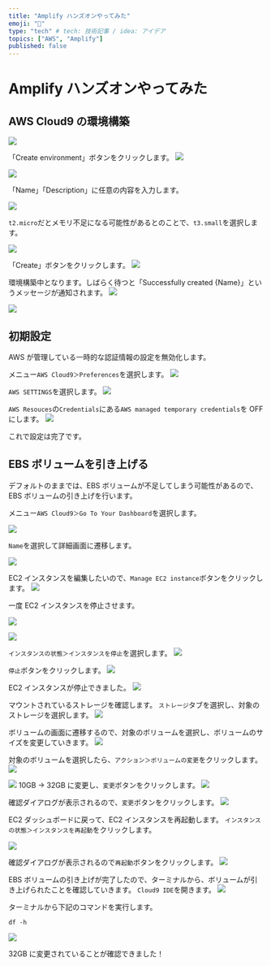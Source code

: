 ```yaml
---
title: "Amplify ハンズオンやってみた"
emoji: "🔖"
type: "tech" # tech: 技術記事 / idea: アイデア
topics: ["AWS", "Amplify"]
published: false
---
```


# Amplify ハンズオンやってみた

## AWS Cloud9 の環境構築

![](/images/0c9d73d734612c/2023-03-18-15-56-16.png)

「Create environment」ボタンをクリックします。
![](/images/0c9d73d734612c/2023-03-18-15-58-24.png)

![](/images/0c9d73d734612c/2023-03-18-16-00-48.png)

「Name」「Description」に任意の内容を入力します。

![](/images/0c9d73d734612c/2023-03-18-16-02-08.png)

`t2.micro`だとメモリ不足になる可能性があるとのことで、`t3.small`を選択します。

![](/images/0c9d73d734612c/2023-03-18-16-09-30.png)

「Create」ボタンをクリックします。
![](/images/0c9d73d734612c/2023-03-18-16-03-04.png)

環境構築中となります。しばらく待つと「Successfully created {Name}」というメッセージが通知されます。
![](/images/0c9d73d734612c/2023-03-18-16-12-52.png)

![](/images/0c9d73d734612c/2023-03-18-16-14-16.png)

## 初期設定

AWS が管理している一時的な認証情報の設定を無効化します。

メニュー`AWS Cloud9＞Preferences`を選択します。
![](/images/0c9d73d734612c/2023-03-18-16-15-12.png)

`AWS SETTINGS`を選択します。
![](/images/0c9d73d734612c/2023-03-18-16-22-36.png)

`AWS Resouces`の`Credentials`にある`AWS managed temporary credentials`を OFF にします。
![](/images/0c9d73d734612c/2023-03-18-16-25-00.png)

これで設定は完了です。

## EBS ボリュームを引き上げる

デフォルトのままでは、EBS ボリュームが不足してしまう可能性があるので、EBS ボリュームの引き上げを行います。

メニュー`AWS Cloud9＞Go To Your Dashboard`を選択します。

![](/images/0c9d73d734612c/2023-03-18-16-26-41.png)

`Name`を選択して詳細画面に遷移します。

![](/images/0c9d73d734612c/2023-03-18-16-30-26.png)

EC2 インスタンスを編集したいので、`Manage EC2 instance`ボタンをクリックします。
![](/images/0c9d73d734612c/2023-03-18-16-31-04.png)

一度 EC2 インスタンスを停止させます。

![](/images/0c9d73d734612c/2023-03-18-16-34-01.png)

![](/images/0c9d73d734612c/2023-03-18-16-35-18.png)

`インスタンスの状態＞インスタンスを停止`を選択します。
![](/images/0c9d73d734612c/2023-03-18-16-35-36.png)

`停止`ボタンをクリックします。
![](/images/0c9d73d734612c/2023-03-18-16-36-53.png)

EC2 インスタンスが停止できました。
![](/images/0c9d73d734612c/2023-03-18-16-37-48.png)

マウントされているストレージを確認します。
`ストレージ`タブを選択し、対象のストレージを選択します。
![](/images/0c9d73d734612c/2023-03-18-16-38-51.png)

ボリュームの画面に遷移するので、対象のボリュームを選択し、ボリュームのサイズを変更していきます。
![](/images/0c9d73d734612c/2023-03-18-16-40-52.png)

対象のボリュームを選択したら、`アクション＞ボリュームの変更`をクリックします。
![](/images/0c9d73d734612c/2023-03-18-16-41-17.png)

![](/images/0c9d73d734612c/2023-03-18-16-42-17.png)
10GB → 32GB に変更し、`変更`ボタンをクリックします。
![](/images/0c9d73d734612c/2023-03-18-16-42-48.png)

確認ダイアログが表示されるので、`変更`ボタンをクリックします。
![](/images/0c9d73d734612c/2023-03-18-16-43-41.png)

EC2 ダッシュボードに戻って、EC2 インスタンスを再起動します。
`インスタンスの状態＞インスタンスを再起動`をクリックします。

![](/images/0c9d73d734612c/2023-03-18-16-45-54.png)

確認ダイアログが表示されるので`再起動`ボタンをクリックします。
![](/images/0c9d73d734612c/2023-03-18-16-46-36.png)

EBS ボリュームの引き上げが完了したので、ターミナルから、ボリュームが引き上げられたことを確認していきます。
`Cloud9 IDE`を開きます。
![](/images/0c9d73d734612c/2023-03-18-16-48-30.png)

ターミナルから下記のコマンドを実行します。

```
df -h
```

![](/images/0c9d73d734612c/2023-03-18-16-52-07.png)

32GB に変更されていることが確認できました！

